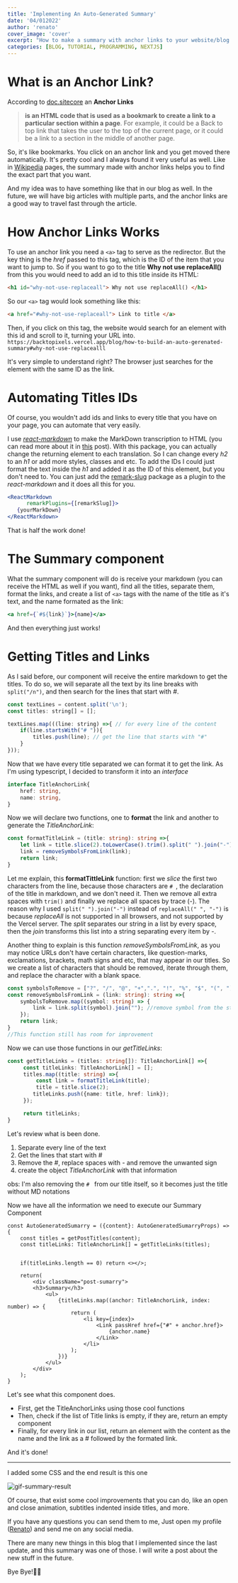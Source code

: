 ```yaml
---
title: 'Implementing An Auto-Generated Summary'
date: '04/012022'
author: 'renato'
cover_image: 'cover'
excerpt: "How to make a summary with anchor links to your website/blog titles with basic knowledge about Next.JS and programming logic!"
categories: [BLOG, TUTORIAL, PROGRAMMING, NEXTJS]
---
```


# What is an Anchor Link?
According to [doc.sitecore](https://doc.sitecore.com/xp/en/users/100/sitecore-experience-platform/create-an-anchor-and-link-to-it.html#:~:text=An%20anchor%20is%20an%20HTML,the%20middle%20of%20another%20page.) an **Anchor Links**

>**is an HTML code that is used as a bookmark to create a link to a particular section within a page**. For example, it could be a Back to top link that takes the user to the top of the current page, or it could be a link to a section in the middle of another page.

So, it's like bookmarks. You click on an anchor link and you get moved there automatically. It's pretty cool and I always found it very useful as well. Like in [Wikipedia](https://en.wikipedia.org/) pages, the summary made with anchor links helps you to find the exact part that you want.

And my idea was to have something like that in our blog as well. In the future, we will have big articles with multiple parts, and the anchor links are a good way to travel fast through the article.

# How Anchor Links Works 
To use an anchor link you need a `<a>` tag to serve as the redirector. But the key thing is the *href* passed to this tag, which is the ID of the item that you want to jump to. So if you want to go to the title **Why not use replaceAll()** from this you would need to add an id to this title inside its HTML:

```html
<h1 id="why-not-use-replaceall"> Why not use replaceAll() </h1>
```

So our `<a>` tag would look something like this:
```html
<a href="#why-not-use-replaceall"> Link to title </a> 
```
 Then, if you click on this tag, the website would search for an element with this id and scroll to it, turning your URL into.
 `https://backtopixels.vercel.app/blog/how-to-build-an-auto-gerenated-summary#why-not-use-replacealll`
 
 It's very simple to understand right? The browser just searches for the element with the same ID as the link.
 
 # Automating  Titles IDs
 Of course, you wouldn't add ids and links to every title that you have on your page, you can automate that very easily.
 
 I use [*react-markdown*](https://www.npmjs.com/package/react-markdown) to make the MarkDown transcription to HTML (you can read more about it in [this](/blog/the-way-we-do-markdown-transcription) post). With this package, you can actually change the returning element to each translation. So I can change every *h2* to an *h1* or add more styles, classes and etc. To add the IDs I could just format the text inside the *h1* and added it as the ID of this element, but you don't need to. You can just add the [remark-slug](https://www.npmjs.com/package/remark-slug) package as a plugin to the *react-markdown* and it does all this for you.
 
 ```jsx
<ReactMarkdown 
	   remarkPlugins={[remarkSlug]}>
	{yourMarkDown} 
</ReactMarkdown>
```
 
 That is half the work done!
 
 # The Summary component
 What the summary component will do is receive your markdown (you can receive the HTML as well if you want), find all the titles, separate them, format the links, and create a list of `<a>` tags with the name of the title as it's text, and the name formated as the link:
 ```jsx
<a href={`#${link}`}>{name}</a>
```
And then everything just works!

# Getting Titles and Links
As I said before, our component will receive the entire markdown to get the titles. To do so, we will separate all the text by its line breaks with `split("/n")`, and then search for the lines that start with *#*.
```js
const textLines = content.split('\n');
const titles: string[] = [];

textLines.map(((line: string) =>{ // for every line of the content
	if(line.startsWith("# ")){
 		titles.push(line); // get the line that starts with "#"
	}
}));
```

Now that we have every title separated we can format it to get the link. As I'm using typescript, I decided to transform it into an *interface*
```ts
interface TitleAnchorLink{
	href: string,
 	name: string,
}
```

Now we will declare two functions, one to **format** the link and another to generate the *TitleAnchorLink*:

```ts
const formatTitleLink = (title: string): string =>{
	let link = title.slice(2).toLowerCase().trim().split(" ").join("-");
	link = removeSymbolsFromLink(link);
	return link;
}
```
Let me explain, this **formatTittleLink** function: first we *slice* the first two characters from the line, because those characters are `# `, the declaration of the title in markdown, and we don't need it. Then we remove all extra spaces with `trim()` and finally we replace all spaces by trace (-). The reason why I used `split(" ").join("-")` instead of `replaceAll(" ", "-")` is because *replaceAll* is not supported in all browsers, and not supported by the Vercel server. The *split* separates our string in a list by every space, then the *join* transforms this list into a string separating every item by *-*.

Another thing to explain is this function *removeSymbolsFromLink*, as you may notice URLs don't have certain characters, like question-marks, exclamations, brackets, math signs and etc, that may appear in our titles. So we create a list of characters that should be removed, iterate through them, and replace the character with a blank space. 

```ts
const symbolsToRemove = ["?", "/", "@", "+",".", "!", "%", "$", "(", ")", "*", "<", ">", "&"];// you can add more if you want
const removeSymbolsFromLink = (link: string): string =>{
	symbolsToRemove.map((symbol: string) => {
		link = link.split(symbol).join(""); //remove symbol from the string
	});
	return link;
}
//This function still has room for improvement
```

Now we can use those functions in our *getTitleLinks*:

```ts
const getTitleLinks = (titles: string[]): TitleAnchorLink[] =>{
	 const titleLinks: TitleAnchorLink[] = [];
	 titles.map((title: string) =>{
		 const link = formatTitleLink(title);
		 title = title.slice(2);
	 	titleLinks.push({name: title, href: link});
	 });

	 return titleLinks;
}
```
Let's review what is been done.
1. Separate every line of the text
2. Get the lines that start with *#*
3. Remove the *#*, replace spaces with *-* and remove the unwanted sign
4. create the object *TitleAnchorLink* with that information

obs: I'm also removing the `# ` from our title itself, so it becomes just the title without MD notations

Now we have all the information we need to execute our Summary Component
```tsx
const AutoGeneratedSumarry = ({content}: AutoGeneratedSumarryProps) =>{ 
	const titles = getPostTitles(content);
	const titleLinks: TitleAnchorLink[] = getTitleLinks(titles);


	if(titleLinks.length == 0) return <></>;

	return(
		<div className="post-sumarry">
		<h3>Summary</h3>
			<ul>
				{titleLinks.map((anchor: TitleAnchorLink, index: number) => {
					return (
						<li key={index}>
							<Link passHref href={"#" + anchor.href}>
								{anchor.name}
							</Link>
						</li>
					);
				})}
			</ul>
		</div>
 	);
}
```

Let's see what this component does.
- First, get the TitleAnchorLinks using those cool functions
- Then, check if the list of Title links is empty, if they are, return an empty component
- Finally, for every link in our list, return an element with the content as the name and the link as a # followed by the formated link.

And it's done!

---
I added some CSS and the end result is this one

![gif-summary-result](git-summary-working.gif)

Of course, that exist some cool improvements that you can do, like an open and close animation, subtitles indented inside titles, and more. 

If you have any questions you can send them to me, Just open my profile ([Renato](/team/renato)) and send me on any social media.

There are many new things in this blog that I implemented since the last update, and this summary was one of those. I will write a post about the new stuff in the future.

Bye Bye!👋👋